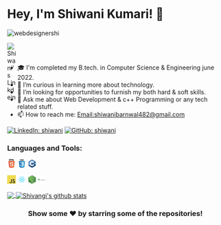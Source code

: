 # Hey, I'm Shiwani Kumari! 👋

<p align="left"> <img src="https://komarev.com/ghpvc/?username=webdesignershil&label=Views&color=blue&style=plastic" alt="webdesignershi" /> </p>

<!-- <a href="https://twitter.com/shiwanil">
  <img align="left" alt="Shiwani's Twitter" width="22px" src="https://cdn.jsdelivr.net/npm/simple-icons@v3/icons/twitter.svg" />
</a> -->
<a href="https://www.linkedin.com/in/shiwani-kumari-581394172/">
  <img align="left" alt="Shiwani's Linkdein" width="22px" src="https://cdn.jsdelivr.net/npm/simple-icons@v3/icons/linkedin.svg" />
</a>
<!-- <a href="https://www.instagram.com/shiwani99varsha/?hl=en">
  <img align="left" alt="Shiwani's Instagram" width="22px" src="https://cdn.jsdelivr.net/npm/simple-icons@v3/icons/instagram.svg" />
</a> -->
<!-- <a href="https://m.facebook.com/100013205298923/">
  <img align="left" alt="Shiwani's Facebook" width="22px" src="https://cdn.jsdelivr.net/npm/simple-icons@v3/icons/facebook.svg" />
</a> -->


<br/>
<br/>


- 🎓 I'm completed my B.tech. in Computer Science & Engineering june 2022.
- 🌱 I’m curious in learning more about technology.
- 🤔 I’m looking for opportunities to furnish my both hard & soft skills.
- 💬 Ask me about Web Development & c++ Programming or any tech related stuff.
- 📫 How to reach me: [Email:shiwanibarnwal482@gmail.com](mailto:shiwanibarnwal482@gmail.com)




[![LinkedIn: shiwani](https://img.shields.io/badge/-shiwani-blue?style=flat-square&logo=Linkedin&logoColor=white&link=https://www.linkedin.com/in/shiwani/)]( https://www.linkedin.com/in/shiwani-kumari-581394172/)
[![GitHub: shiwani](https://img.shields.io/github/followers/webdesignershi?label=follow&style=social)](https://github.com/webdesignershi)


### Languages and Tools:

<code><img height="20" src="https://raw.githubusercontent.com/github/explore/80688e429a7d4ef2fca1e82350fe8e3517d3494d/topics/html/html.png"></code>
<code><img height="20" src="https://raw.githubusercontent.com/github/explore/80688e429a7d4ef2fca1e82350fe8e3517d3494d/topics/css/css.png"></code>
<code><img height="20" src="https://raw.githubusercontent.com/github/explore/80688e429a7d4ef2fca1e82350fe8e3517d3494d/topics/cpp/cpp.png"></code>
<!-- <code><img height="20" src="https://raw.githubusercontent.com/github/explore/80688e429a7d4ef2fca1e82350fe8e3517d3494d/topics/python/python.png"></code> -->
<!-- <code><img height="20" src="https://raw.githubusercontent.com/github/explore/80688e429a7d4ef2fca1e82350fe8e3517d3494d/topics/android/android.png"></code> -->
<code><img height="20" src="https://raw.githubusercontent.com/github/explore/80688e429a7d4ef2fca1e82350fe8e3517d3494d/topics/javascript/javascript.png"></code>
<code><img height="20" src="https://raw.githubusercontent.com/github/explore/80688e429a7d4ef2fca1e82350fe8e3517d3494d/topics/react/react.png"></code>
<code><img height="20" src="https://raw.githubusercontent.com/github/explore/80688e429a7d4ef2fca1e82350fe8e3517d3494d/topics/nodejs/nodejs.png"></code>
<code><img height="20" src="https://raw.githubusercontent.com/github/explore/80688e429a7d4ef2fca1e82350fe8e3517d3494d/topics/mongodb/mongodb.png"></code>

<a href="https://github.com/webdesignershi">
  <img align="center" src="https://github-readme-stats.vercel.app/api/top-langs/?username=webdesignershi&theme=dark&hide_langs_below=1" />
</a>
<a href="https://github.com/webdesignershi">
 <img align="center" src="https://github-readme-stats.vercel.app/api?username=webdesignershi&show_icons=true&theme=dark&line_height=27" alt="Shivangi's github stats"/>
</a>


<div align="center">

### Show some ❤️ by starring some of the repositories!

</div>
